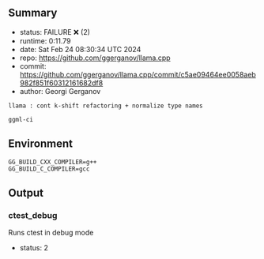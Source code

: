## Summary

- status:  FAILURE ❌ (2)
- runtime: 0:11.79
- date:    Sat Feb 24 08:30:34 UTC 2024
- repo:    https://github.com/ggerganov/llama.cpp
- commit:  https://github.com/ggerganov/llama.cpp/commit/c5ae09464ee0058aeb982f851f60312161682df8
- author:  Georgi Gerganov
```
llama : cont k-shift refactoring + normalize type names

ggml-ci
```

## Environment

```
GG_BUILD_CXX_COMPILER=g++
GG_BUILD_C_COMPILER=gcc
```

## Output

### ctest_debug

Runs ctest in debug mode
- status: 2
```

```

